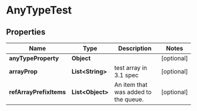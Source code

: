 

# AnyTypeTest


## Properties

| Name | Type | Description | Notes |
|------------ | ------------- | ------------- | -------------|
|**anyTypeProperty** | **Object** |  |  [optional] |
|**arrayProp** | **List&lt;String&gt;** | test array in 3.1 spec |  [optional] |
|**refArrayPrefixItems** | **List&lt;Object&gt;** | An item that was added to the queue.  |  [optional] |



